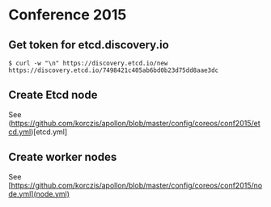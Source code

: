 # Conference 2015

## Get token for etcd.discovery.io

```
$ curl -w "\n" https://discovery.etcd.io/new
https://discovery.etcd.io/7498421c405ab6bd0b23d75dd8aae3dc
```

## Create Etcd node

See (https://github.com/korczis/apollon/blob/master/config/coreos/conf2015/etcd.yml)[etcd.yml]

## Create worker nodes

See [https://github.com/korczis/apollon/blob/master/config/coreos/conf2015/node.yml](node.yml)
